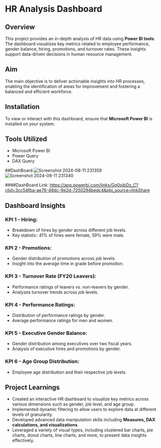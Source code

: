 # **HR Analysis Dashboard**

## Overview
This project provides an in-depth analysis of HR data using **Power BI tools**. The dashboard visualizes key metrics related to employee performance, gender balance, hiring, promotions, and turnover rates. These insights support data-driven decisions in human resource management.

## Aim
The main objective is to deliver actionable insights into HR processes, enabling the identification of areas for improvement and fostering a balanced and efficient workforce.

## Installation
To view or interact with this dashboard, ensure that **Microsoft Power BI** is installed on your system.

## Tools Utilized
- Microsoft Power BI
- Power Query
- DAX Query

##DashBoard
![Screenshot 2024-08-11 231359](https://github.com/user-attachments/assets/e8bf37c1-4105-41c9-b59b-8d103d334f44)
![Screenshot 2024-08-11 231340](https://github.com/user-attachments/assets/0793325f-a1c1-46d8-936c-394e5d9693af)

####DashBoard Link: https://app.powerbi.com/links/Gq0ojbDz_C?ctid=3cc54fba-ae76-46dc-9e2d-7250294bedc4&pbi_source=linkShare

## Dashboard Insights
### **KPI 1 - Hiring:**
- Breakdown of hires by gender across different job levels.
- Key statistic: 41% of hires were female, 59% were male.

### **KPI 2 - Promotions:**
- Gender distribution of promotions across job levels.
- Insight into the average time in grade before promotion.

### **KPI 3 - Turnover Rate (FY20 Leavers):**
- Performance ratings of leavers vs. non-leavers by gender.
- Analyzes turnover trends across job levels.

### **KPI 4 - Performance Ratings:**
- Distribution of performance ratings by gender.
- Average performance ratings for men and women.

### **KPI 5 - Executive Gender Balance:**
- Gender distribution among executives over two fiscal years.
- Analysis of executive hires and promotions by gender.

### **KPI 6 - Age Group Distribution:**
- Employee age distribution and their respective job levels.

## Project Learnings
- Created an interactive HR dashboard to visualize key metrics across various dimensions such as gender, job level, and age group.
- Implemented  dynamic filtering to allow users to explore data at different levels of granularity.
- Developed advanced data manipulation skills including **Measures, DAX calculations, and  visualizations**.
- Leveraged a variety of visual types, including clustered bar charts, pie charts, donut charts, line charts, and more, to present data insights effectively.

